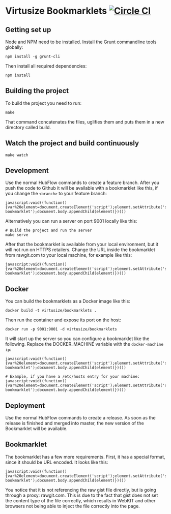 # Virtusize Bookmarklets [![Circle CI](https://circleci.com/gh/virtusize/bookmarklets.svg?style=svg)](https://circleci.com/gh/virtusize/bookmarklets)

## Getting set up 

Node and NPM need to be installed. Install the Grunt commandline tools
globally:

    npm install -g grunt-cli

Then install all required dependencies:

    npm install

## Building the project

To build the project you need to run:

    make

That command concatenates the files, uglifies them and puts them in a new
directory called build.

## Watch the project and build continuously

    make watch

## Development
Use the normal HubFlow commands to create a feature branch. After you push the
code to Github it will be available with a bookmarklet like this, if you change
the `<branch>` to your feature branch:

    javascript:void((function(){var%20element=document.createElement('script');element.setAttribute('src','https://rawgit.com/virtusize/bookmarklets/<branch>/build/override.min.js');element.setAttribute('id','vs-bookmarklet');document.body.appendChild(element)})())

Alternatively you can run a server on port 9001 locally like this:

    # Build the project and run the server
    make serve

After that the bookmarklet is available from your local environment, but it
will not run on HTTPS retailers. Change the URL inside the bookmarklet from
rawgit.com to your local machine, for example like this:

    javascript:void((function(){var%20element=document.createElement('script');element.setAttribute('src','http://hsdev.virtusize.com:9001/override.js');element.setAttribute('id','vs-bookmarklet');document.body.appendChild(element)})())


## Docker

You can build the bookmarklets as a Docker image like this:

    docker build -t virtusize/bookmarklets .

Then run the container and expose its port on the host:

    docker run -p 9001:9001 -d virtusize/bookmarklets

It will start up the server so you can configure a bookmarklet like the
following. Replace the DOCKER_MACHINE variable with the `docker-machine ip`:

    javascript:void((function(){var%20element=document.createElement('script');element.setAttribute('src','http://DOCKER_MACHINE:9001/override.js');element.setAttribute('id','vs-bookmarklet');document.body.appendChild(element)})())

    # Example, if you have a /etc/hosts entry for your machine:
    javascript:void((function(){var%20element=document.createElement('script');element.setAttribute('src','http://docker.virtusize.com:9001/override.js');element.setAttribute('id','vs-bookmarklet');document.body.appendChild(element)})())


## Deployment

Use the normal HubFlow commands to create a release. As soon as the release is
finished and merged into master, the new version of the Bookmarklet will be
available.


## Bookmarklet

The bookmarklet has a few more requirements. First, it has a special format,
since it should be URL encoded. It looks like this:

    javascript:void((function(){var%20element=document.createElement('script');element.setAttribute('src','https://rawgit.com/virtusize/bookmarklets/master/build/override.min.js');element.setAttribute('id','vs-bookmarklet');document.body.appendChild(element)})())

You notice that it is not referencing the raw gist file directly, but is going
through a proxy: rawgit.com. This is due to the fact that gist does not set the
content type of the file correctly, which results in WebKIT and other browsers
not being able to inject the file correctly into the page.
